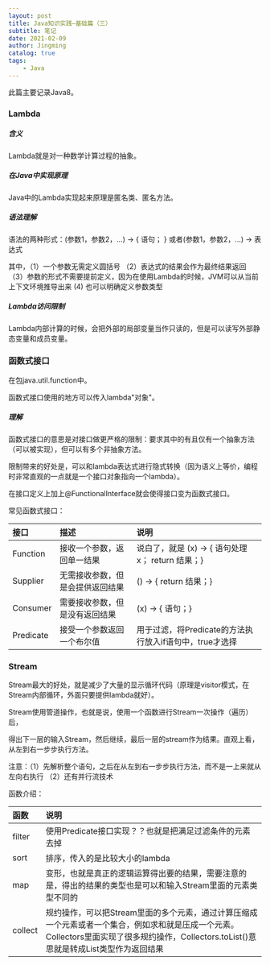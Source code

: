 ```yaml
---
layout: post
title: Java知识实践—基础篇（三）
subtitle: 笔记
date: 2021-02-09
author: Jingming
catalog: true
tags:
    - Java
---
```


此篇主要记录Java8。

### Lambda

##### 含义

Lambda就是对一种数学计算过程的抽象。

##### 在Java中实现原理

Java中的Lambda实现起来原理是匿名类、匿名方法。

##### 语法理解

语法的两种形式：(参数1，参数2，...) -> { 语句； } 或者(参数1，参数2，...) -> 表达式

其中，（1）一个参数无需定义圆括号
     （2）表达式的结果会作为最终结果返回
     （3）参数的形式不需要提前定义，因为在使用Lambda的时候，JVM可以从当前上下文环境推导出来
      (4) 也可以明确定义参数类型

##### Lambda访问限制

Lambda内部计算的时候，会把外部的局部变量当作只读的，但是可以读写外部静态变量和成员变量。

### 函数式接口

在包java.util.function中。

函数式接口使用的地方可以传入lambda"对象"。

##### 理解

函数式接口的意思是对接口做更严格的限制：要求其中的有且仅有一个抽象方法（可以被实现），但可以有多个非抽象方法。

限制带来的好处是，可以和lambda表达式进行隐式转换（因为语义上等价，编程时非常直观的一点就是一个接口对象指向一个lambda）。

在接口定义上加上@FunctionalInterface就会使得接口变为函数式接口。

常见函数式接口：

| 接口 | 描述 | 说明 |
|:---|:---|:---|
|Function| 接收一个参数，返回单一结果 | 说白了，就是 (x) -> { 语句处理x； return 结果；}
|Supplier| 无需接收参数，但是会提供返回结果 | () -> { return 结果；}
|Consumer| 需要接收参数，但是没有返回结果 | (x) -> { 语句；}
| Predicate | 接受一个参数返回一个布尔值 | 用于过滤，将Predicate的方法执行放入if语句中，true才选择 |

### Stream

Stream最大的好处，就是减少了大量的显示循环代码（原理是visitor模式，在Stream内部循环，外面只要提供lambda就好）。

Stream使用管道操作，也就是说，使用一个函数进行Stream一次操作（遍历）后，

得出下一层的输入Stream，然后继续，最后一层的stream作为结果。直观上看，从左到右一步步执行方法。

注意：（1）先解析整个语句，之后在从左到右一步步执行方法，而不是一上来就从左向右执行
     （2）还有并行流技术

函数介绍：

| 函数 | 说明 |
|:---|:---|
| filter | 使用Predicate接口实现？？也就是把满足过滤条件的元素去掉|
| sort | 排序，传入的是比较大小的lambda|
| map | 变形，也就是真正的逻辑运算得出要的结果，需要注意的是，得出的结果的类型也是可以和输入Stream里面的元素类型不同的|
| collect | 规约操作，可以把Stream里面的多个元素，通过计算压缩成一个元素或者一个集合，例如求和就是压成一个元素。Collectors里面实现了很多规约操作，Collectors.toList()意思就是转成List类型作为返回结果|


